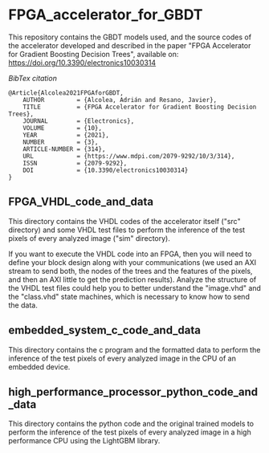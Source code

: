 # FPGA_accelerator_for_GBDT

This repository contains the GBDT models used, and the source codes of the accelerator developed and described in the paper "FPGA Accelerator for Gradient Boosting Decision Trees", available on: https://doi.org/10.3390/electronics10030314

*BibTex citation*

    @Article{Alcolea2021FPGAforGBDT,
        AUTHOR         = {Alcolea, Adrián and Resano, Javier},
        TITLE          = {FPGA Accelerator for Gradient Boosting Decision Trees},
        JOURNAL        = {Electronics},
        VOLUME         = {10},
        YEAR           = {2021},
        NUMBER         = {3},
        ARTICLE-NUMBER = {314},
        URL            = {https://www.mdpi.com/2079-9292/10/3/314},
        ISSN           = {2079-9292},
        DOI            = {10.3390/electronics10030314}
    }

## FPGA_VHDL_code_and_data

This directory contains the VHDL codes of the accelerator itself ("src" directory) and some VHDL test files to perform the inference of the test pixels of every analyzed image ("sim" directory).

If you want to execute the VHDL code into an FPGA, then you will need to define your block design along with your communications (we used an AXI stream to send both, the nodes of the trees and the features of the pixels, and then an AXI little to get the prediction results). Analyze the structure of the VHDL test files could help you to better understand the "image.vhd" and the "class.vhd" state machines, which is necessary to know how to send the data.

## embedded_system_c_code_and_data

This directory contains the c program and the formatted data to perform the inference of the test pixels of every analyzed image in the CPU of an embedded device.

## high_performance_processor_python_code_and_data

This directory contains the python code and the original trained models to perform the inference of the test pixels of every analyzed image in a high performance CPU using the LightGBM library.
